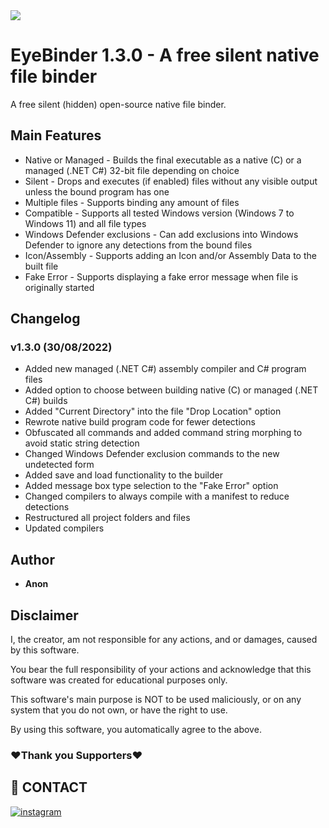 
<img src="https://user-images.githubusercontent.com/109063269/187347727-eadce543-1f14-4ae3-ae4f-9fa6bca4a69d.jpg">

# EyeBinder 1.3.0 - A free silent native file binder

A free silent (hidden) open-source native file binder.

## Main Features

* Native or Managed - Builds the final executable as a native (C) or a managed (.NET C#) 32-bit file depending on choice
* Silent - Drops and executes (if enabled) files without any visible output unless the bound program has one
* Multiple files - Supports binding any amount of files
* Compatible - Supports all tested Windows version (Windows 7 to Windows 11) and all file types
* Windows Defender exclusions - Can add exclusions into Windows Defender to ignore any detections from the bound files
* Icon/Assembly - Supports adding an Icon and/or Assembly Data to the built file
* Fake Error - Supports displaying a fake error message when file is originally started

## Changelog

### v1.3.0 (30/08/2022)
* Added new managed (.NET C#) assembly compiler and C# program files
* Added option to choose between building native (C) or managed (.NET C#) builds
* Added "Current Directory" into the file "Drop Location" option
* Rewrote native build program code for fewer detections
* Obfuscated all commands and added command string morphing to avoid static string detection
* Changed Windows Defender exclusion commands to the new undetected form
* Added save and load functionality to the builder
* Added message box type selection to the "Fake Error" option
* Changed compilers to always compile with a manifest to reduce detections
* Restructured all project folders and files
* Updated compilers

## Author

* **Anon**

## Disclaimer

I, the creator, am not responsible for any actions, and or damages, caused by this software.

You bear the full responsibility of your actions and acknowledge that this software was created for educational purposes only.

This software's main purpose is NOT to be used maliciously, or on any system that you do not own, or have the right to use.

By using this software, you automatically agree to the above.

### ❤️Thank you Supporters❤️
## 🔗 CONTACT
[![instagram](https://img.shields.io/badge/CONTACT-TELEGRAM-blue)](https://t.me/TeamDarkAnon)
